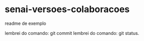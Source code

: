 # senai-versoes-colaboracoes

readme de exemplo


lembrei do comando: git commit
lembrei do comando: git status.


